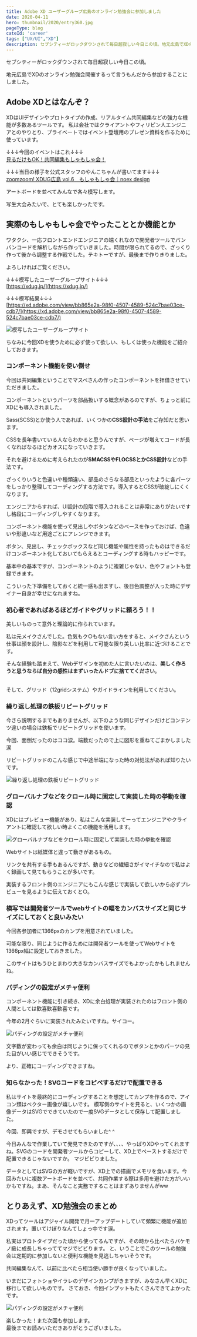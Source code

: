 ```yaml
---
title: Adobe XD ユーザーグループ広島のオンライン勉強会に参加しました
date: 2020-04-11
hero: thumbnail/2020/entry360.jpg
pageType: blog
cateId: 'career'
tags: ["UX/UI","XD"]
description: セブシティーがロックダウンされて毎日超寂しい今日この頃。地元広島でXDのオンライン勉強会開催するって言うもんだから参加することにしました。
---
```

セブシティーがロックダウンされて毎日超寂しい今日この頃。

地元広島でXDのオンライン勉強会開催するって言うもんだから参加することにしました。

<prof></prof>


## Adobe XDとはなんぞ？
XDはUIデザインやプロトタイプの作成、リアルタイム共同編集などの強力な機能が多数あるツールです。
私は会社ではクライアントやフィリピン人エンジニアとのやりとり、プライベートではイベント登壇用のプレゼン資料を作るために使っています。

↓↓↓今回のイベントはこれ↓↓↓<br>
[見るだけもOK！共同編集もしゃもしゃ会！](https://xdug-hiroshima.connpass.com/event/171441/)

↓↓↓当日の様子を公式スタッフのやんこちゃんが書いてます↓↓↓<br>
[zoomzoom! XDUG広島 vol.6　もしゃもしゃ会｜noex design](https://note.com/yancosan/n/nffa73342eb15)

アートボードを並べてみんなで各々模写します。

写生大会みたいで、とても楽しかったです。

## 実際のもしゃもしゃ会でやったこととか機能とか
ワタクシ、一応フロントエンドエンジニアの端くれなので開発者ツールでバンバンコードを解析しながら作っていきました。時間が限られてるので、ざっくり作って後から調整する作戦でした。テキトーですが、最後まで作りきりました。

よろしければご覧ください。


↓↓↓模写したユーザーグループサイト↓↓↓<br>
[https://xdug.jp/](https://xdug.jp/)

↓↓↓模写結果↓↓↓<br>
[https://xd.adobe.com/view/bb865e2a-98f0-4507-4589-524c7bae03ce-cdb7/](https://xd.adobe.com/view/bb865e2a-98f0-4507-4589-524c7bae03ce-cdb7/)

![模写したユーザーグループサイト](./images/04/entry360-1.jpg)

ちなみに今回XDを使うために必ず使って欲しい、もしくは使った機能をご紹介しておきます。

### コンポーネント機能を使い倒せ
今回は共同編集ということでマスベさんの作ったコンポーネントを拝借させていただきました。

コンポーネントというパーツを部品扱いする概念があるのですが、ちょっと前にXDにも導入されました。

Sass(SCSS)とか使う人であれば、いくつかの**CSS設計の手法**をご存知だと思います。

CSSを長年書いている人ならわかると思うんですが、ページが増えてコードが長くなればなるほどカオスになっていきます。

それを避けるために考えられたのが**SMACSSやFLOCSSとかCSS設計**などの手法です。

ざっくりいうと色違いや種類違い、部品のさらなる部品といったように各パーツをしっかり整理してコーディングする方法です。導入するとCSSが破綻しにくくなります。

エンジニアからすれば、UI設計の段階で導入されることは非常にありがたいですし格段にコーディングしやすくなります。

コンポーネント機能を使って見出しやボタンなどのベースを作っておけば、色違いや形違いなど用途ごとにアレンジできます。

ボタン、見出し、チェックボックスなど同じ機能や属性を持ったものはできるだけコンポーネント化しておいてもらえるとコーディングする時もハッピーです。

基本中の基本ですが、コンポーネントのように複雑じゃない、色やフォントも登録できます。

こういった下準備をしておくと統一感も出ますし、後日色調整が入った時にデザイナー自身が幸せになれますね。
### 初心者であればあるほどガイドやグリッドに頼ろう！！
美しいものって意外と理論的に作られています。

私は元メイクさんでした。色気もク○もない言い方をすると、メイクさんという仕事は顔を設計し、陰影などを利用して可能な限り美しい比率に近づけることです。

そんな経験も踏まえて、Webデザインを初めた人に言いたいのは、**美しく作ろうと思うならば自分の感性はまずいったんドブに捨ててください**。<br><br>



そして、グリッド（12gridシステム）やガイドラインを利用してください。
### 繰り返し処理の鉄板リピートグリッド
今さら説明するまでもありませんが、以下のような同じデザインだけどコンテンツ違いの場合は鉄板でリピートグリッドを使います。

今回、面倒だったのはココ涙。端数だったので上に図形を重ねてごまかしました涙

リピートグリッドのこんな感じで中途半端になった時の対処法があれば知りたいです。

![繰り返し処理の鉄板リピートグリッド](./images/04/entry360-2.jpg)

### グローバルナブなどをクロール時に固定して実装した時の挙動を確認
XDにはプレビュー機能があり、私はこんな実装してーってエンジニアやクライアントに確認して欲しい時よくこの機能を活用します。

![グローバルナブなどをクロール時に固定して実装した時の挙動を確認](./images/04/entry360-3.jpg)

Webサイトは紙媒体と違って動きがあるもの。

リンクを共有する手もあるんですが、動きなどの繊細さがイマイチなので私はよく録画して見てもらうことが多いです。

実装するフロント側のエンジニアにもこんな感じで実装して欲しいから必ずプレビューを見るように伝えておくと○。

### 模写では開発者ツールでwebサイトの幅をカンバスサイズと同じサイズにしておくと良いみたい
今回各参加者に1366pxのカンプを用意されていました。

可能な限り、同じように作るためには開発者ツールを使ってWebサイトを1366px幅に設定しておきました。

このサイトはもうひとまわり大きなカンバスサイズでもよかったかもしれませんね。
### パディングの設定がメチャ便利
コンポーネント機能に引き続き、XDに余白処理が実装されたのはフロント側の人間としては歓喜歓喜歓喜です。

今年の2月ぐらいに実装されたみたいですね。サイコー。

![パディングの設定がメチャ便利](./images/04/entry360-4.jpg)

文字数が変わっても余白は同じように保ってくれるのでボタンとかのパーツの見た目がいい感じでできそうです。

より、正確にコーディングできますね。

### 知らなかった！SVGコードをコピペするだけで配置できる
私はサイトを最終的にコーディングすることを想定してカンプを作るので、アイコン類はベクター画像が嬉しいです。
模写側のサイトを見ると、いくつかの画像データはSVGでできていたので一度SVGデータとして保存して配置しました。

今回、即興ですが、デモさせてもらいました^ ^

今日みんなで作業していて発見できたのですが、、、、やっぱりXDやってくれますね。SVGのコードを開発者ツールからコピーして、XD上でペーストするだけで配置できるじゃないですか。
マジビビりました。

データとしてはSVGの方が軽いですが、XD上での描画でメモリを食います。今回みたいに複数アートボードを並べて、共同作業する際は多用を避けた方がいいかもですね。まあ、そんなこと実務ですることはまずありませんがww

## とりあえず、XD勉強会のまとめ
XDってツールはアジャイル開発で月一アップデートしていて頻繁に機能が追加されます。置いてけぼりなんてしょっ中です涙。

私実はプロトタイプだった頃から使ってるんですが、その時から比べたらバケモノ級に成長しちゃっててマジでビビります。
と、いうことでこのツールの勉強会は定期的に参加しないと便利な機能を見逃しちゃいそうです。

共同編集なんて、以前に比べたら相当使い勝手が良くなっていました。

いまだにフォトショやイラレのデザインカンプがきますが、みなさん早くXDに移行して欲しいものです。
さておき、今回インプットもたくさんできてよかったです。

![パディングの設定がメチャ便利](./images/04/entry360-5.jpg)

楽しかった！また次回も参加します。<br>
最後までお読みいただきありがとうございました。
